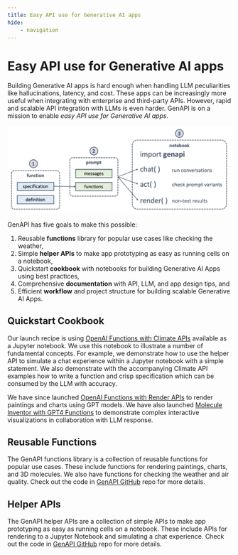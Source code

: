 ```yaml
---
title: Easy API use for Generative AI apps
hide:
    - navigation
---
```


# Easy API use for Generative AI apps

Building Generative AI apps is hard enough when handling LLM peculiarities like hallucinations, latency, and cost. These apps can be increasingly more useful when integrating with enterprise and third-party APIs. However, rapid and scalable API integration with LLMs is even harder. GenAPI is on a mission to enable *easy API use for Generative AI apps*.

![GenAPI Functions Workflow](assets/images/genmapp-functions-workflow.png)

GenAPI has five goals to make this possible:

1. Reusable **functions** library for popular use cases like checking the weather, 
2. Simple **helper APIs** to make app prototyping as easy as running cells on a notebook,
3. Quickstart **cookbook** with notebooks for building Generative AI Apps using best practices,
4. Comprehensive **documentation** with API, LLM, and app design tips, and
5. Efficient **workflow** and project structure for building scalable Generative AI Apps.

## Quickstart Cookbook
Our launch recipe is using [OpenAI Functions with Climate APIs](functions/openai-functions-with-climate-apis.md) available as a Jupyter notebook. We use this notebook to illustrate a number of fundamental concepts. For example, we demonstrate how to use the helper API to simulate a chat experience within a Jupyter notebook with a simple statement. We also demonstrate with the accompanying Climate API examples how to write a function and crisp specification which can be consumed by the LLM with accuracy.

We have since launched [OpenAI Functions with Render APIs](functions/openai-functions-with-render-apis.md) to render paintings and charts using GPT models. We have also launched [Molecule Inventor with GPT4 Functions](functions/molecule-inventor-with-gpt4-functions.md) to demonstrate complex interactive visualizations in collaboration with LLM response.

## Reusable Functions
The GenAPI functions library is a collection of reusable functions for popular use cases. These include functions for rendering paintings, charts, and 3D molecules. We also have functions for checking the weather and air quality. Check out the code in [GenAPI GitHub](https://github.com/genapiorg/genapi) repo for more details.

## Helper APIs
The GenAPI helper APIs are a collection of simple APIs to make app prototyping as easy as running cells on a notebook. These include APIs for rendering to a Jupyter Notebook and simulating a chat experience. Check out the code in [GenAPI GitHub](https://github.com/genapiorg/genapi) repo for more details.


